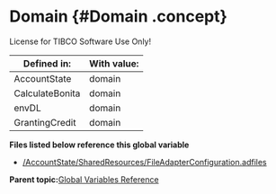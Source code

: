 # Domain {#Domain .concept}

License for TIBCO Software Use Only!

|Defined in:|With value:|
|-----------|-----------|
|AccountState|domain|
|CalculateBonita|domain|
|envDL|domain|
|GrantingCredit|domain|

**Files listed below reference this global variable**

-   [/AccountState/SharedResources/FileAdapterConfiguration.adfiles](../../../projects/AccountState/SharedResources/FileAdapterConfiguration.adfiles.md)

**Parent topic:**[Global Variables Reference](../../../crossref/globVars/globVarsRef/GV_globVarsRef.md)

